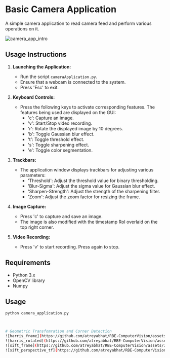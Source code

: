# Basic Camera Application

A simple camera application to read camera feed and perform various operations on it.

![camera_app_intro](https://github.com/atreyabhat/RBE-ComputerVision/assets/39030188/5863199d-8a22-4ef7-8a12-de8d805521e9)


## Usage Instructions
1. **Launching the Application:**
   - Run the script `cameraApplication.py`.
   - Ensure that a webcam is connected to the system.
   - Press 'Esc' to exit.
   
2. **Keyboard Controls:**
   - Press the following keys to activate corresponding features. The features being used are displayed on the GUI:
     - 'c': Capture an image.
     - 'v': Start/Stop video recording.
     - 'r': Rotate the displayed image by 10 degrees.
     - 'b': Toggle Gaussian blur effect.
     - 't': Toggle threshold effect.
     - 's': Toggle sharpening effect.
     - 'e': Toggle color segmentation.
   
3. **Trackbars:**
   - The application window displays trackbars for adjusting various parameters:
     - 'Threshold': Adjust the threshold value for binary thresholding.
     - 'Blur-Sigma': Adjust the sigma value for Gaussian blur effect.
     - 'Sharpen-Strength': Adjust the strength of the sharpening filter.
     - 'Zoom': Adjust the zoom factor for resizing the frame.
   
4. **Image Capture:**
   - Press 'c' to capture and save an image.
   - The image is also modified with the timestamp RoI overlaid on the top right corner.
   
5. **Video Recording:**
   - Press 'v' to start recording. Press again to stop.

## Requirements
- Python 3.x
- OpenCV library
- Numpy

## Usage
```bash
python camera_application.py



# Geometric Transfomration and Corner Detection
![harris_frame](https://github.com/atreyabhat/RBE-ComputerVision/assets/39030188/4587d395-f1c1-48f0-aeb2-d33e733f62ed)
![harris_rotated](https://github.com/atreyabhat/RBE-ComputerVision/assets/39030188/0b4f2781-134a-4d03-bcf7-617f28ce2215)
![sift_frame](https://github.com/atreyabhat/RBE-ComputerVision/assets/39030188/8a7d86f5-628d-4f40-9aea-e29a6499ce05)
![sift_perspective_tf](https://github.com/atreyabhat/RBE-ComputerVision/assets/39030188/b20fc3fd-f670-4904-af02-2168af7cfeb6)



